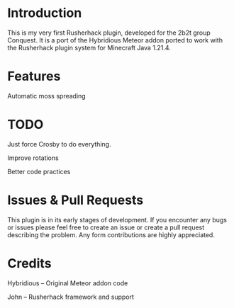 # Introduction

This is my very first Rusherhack plugin, developed for the 2b2t group Conquest.
It is a port of the Hybridious Meteor addon ported to work with the Rusherhack plugin system for Minecraft Java 1.21.4.

# Features

Automatic moss spreading 

# TODO

Just force Crosby to do everything.

Improve rotations 

Better code practices 

# Issues & Pull Requests

This plugin is in its early stages of development.
If you encounter any bugs or issues please feel free to create an issue or create a pull request describing the problem. Any form contributions are highly appreciated.

# Credits

Hybridious – Original Meteor addon code

John – Rusherhack framework and support
